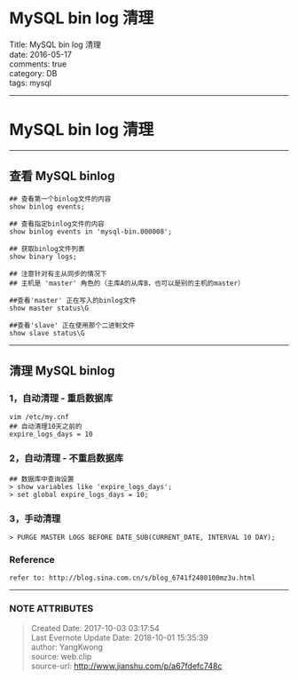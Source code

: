 # MySQL bin log 清理

  

Title: MySQL bin log 清理  
date: 2016-05-17  
comments: true  
category: DB  
tags: mysql

* * *

# MySQL bin log 清理

* * *

## 查看 MySQL binlog

    
    
    ## 查看第一个binlog文件的内容
    show binlog events;
    
    ## 查看指定binlog文件的内容
    show binlog events in 'mysql-bin.000008';
    
    ## 获取binlog文件列表
    show binary logs;
    
    ## 注意针对有主从同步的情况下
    ## 主机是 'master' 角色的（主库A的从库B，也可以是别的主机的master）
    
    ##查看'master' 正在写入的binlog文件
    show master status\G
    
    ##查看'slave' 正在使用那个二进制文件
    show slave status\G

* * *

## 清理 MySQL binlog

### 1，自动清理 - 重启数据库

    
    
    vim /etc/my.cnf
    ## 自动清理10天之前的
    expire_logs_days = 10

### 2，自动清理 - 不重启数据库

    
    
    ## 数据库中查询设置
    > show variables like 'expire_logs_days';
    > set global expire_logs_days = 10;

### 3，手动清理

    
    
    > PURGE MASTER LOGS BEFORE DATE_SUB(CURRENT_DATE, INTERVAL 10 DAY);

### Reference

    
    
    refer to: http://blog.sina.com.cn/s/blog_6741f2480100mz3u.html

  


---
### NOTE ATTRIBUTES
>Created Date: 2017-10-03 03:17:54  
>Last Evernote Update Date: 2018-10-01 15:35:39  
>author: YangKwong  
>source: web.clip  
>source-url: http://www.jianshu.com/p/a67fdefc748c  